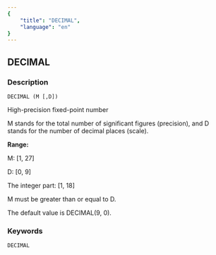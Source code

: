 ```yaml
---
{
    "title": "DECIMAL",
    "language": "en"
}
---
```


<!-- 
Licensed to the Apache Software Foundation (ASF) under one
or more contributor license agreements.  See the NOTICE file
distributed with this work for additional information
regarding copyright ownership.  The ASF licenses this file
to you under the Apache License, Version 2.0 (the
"License"); you may not use this file except in compliance
with the License.  You may obtain a copy of the License at

  http://www.apache.org/licenses/LICENSE-2.0

Unless required by applicable law or agreed to in writing,
software distributed under the License is distributed on an
"AS IS" BASIS, WITHOUT WARRANTIES OR CONDITIONS OF ANY
KIND, either express or implied.  See the License for the
specific language governing permissions and limitations
under the License.
-->

## DECIMAL
### Description
```
DECIMAL (M [,D])
```

High-precision fixed-point number

M stands for the total number of significant figures (precision), and D stands for the number of decimal places (scale).

**Range:**

M: [1, 27]

D: [0, 9]

The integer part: [1, 18]

M must be greater than or equal to D. 

The default value is DECIMAL(9, 0).

### Keywords
```
DECIMAL
```


